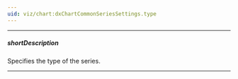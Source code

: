 ```yaml
---
uid: viz/chart:dxChartCommonSeriesSettings.type
---
```

---
##### shortDescription
Specifies the type of the series.

---
<!--
The series type determines the distinctive look of the series. Depending on the nature of data, one series type may be preferable over another. To choose which series type serves your visualization purposes best, visit the [Series Types](/api-reference/10%20UI%20Components/dxChart/5%20Series%20Types '/Documentation/ApiReference/UI_Components/dxChart/Series_Types/') documentation section.

-->